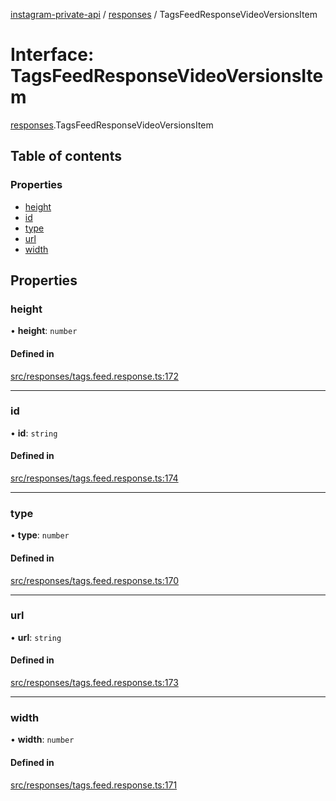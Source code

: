 [instagram-private-api](../../README.md) / [responses](../../modules/responses.md) / TagsFeedResponseVideoVersionsItem

# Interface: TagsFeedResponseVideoVersionsItem

[responses](../../modules/responses.md).TagsFeedResponseVideoVersionsItem

## Table of contents

### Properties

- [height](TagsFeedResponseVideoVersionsItem.md#height)
- [id](TagsFeedResponseVideoVersionsItem.md#id)
- [type](TagsFeedResponseVideoVersionsItem.md#type)
- [url](TagsFeedResponseVideoVersionsItem.md#url)
- [width](TagsFeedResponseVideoVersionsItem.md#width)

## Properties

### height

• **height**: `number`

#### Defined in

[src/responses/tags.feed.response.ts:172](https://github.com/Nerixyz/instagram-private-api/blob/b3351b9/src/responses/tags.feed.response.ts#L172)

___

### id

• **id**: `string`

#### Defined in

[src/responses/tags.feed.response.ts:174](https://github.com/Nerixyz/instagram-private-api/blob/b3351b9/src/responses/tags.feed.response.ts#L174)

___

### type

• **type**: `number`

#### Defined in

[src/responses/tags.feed.response.ts:170](https://github.com/Nerixyz/instagram-private-api/blob/b3351b9/src/responses/tags.feed.response.ts#L170)

___

### url

• **url**: `string`

#### Defined in

[src/responses/tags.feed.response.ts:173](https://github.com/Nerixyz/instagram-private-api/blob/b3351b9/src/responses/tags.feed.response.ts#L173)

___

### width

• **width**: `number`

#### Defined in

[src/responses/tags.feed.response.ts:171](https://github.com/Nerixyz/instagram-private-api/blob/b3351b9/src/responses/tags.feed.response.ts#L171)
